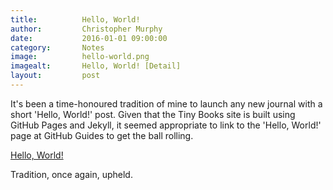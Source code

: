 ```yaml
---
title:			Hello, World!
author:			Christopher Murphy
date:			2016-01-01 09:00:00
category: 		Notes
image:			hello-world.png
imagealt:		Hello, World! [Detail]
layout:			post
---
```



It's been a time-honoured tradition of mine to launch any new journal with a short 'Hello, World!' post. Given that the Tiny Books site is built using GitHub Pages and Jekyll, it seemed appropriate to link to the 'Hello, World!' page at GitHub Guides to get the ball rolling.

[Hello, World!][01]

Tradition, once again, upheld.


[01]: https://guides.github.com/activities/hello-world/ "Hello, World!"